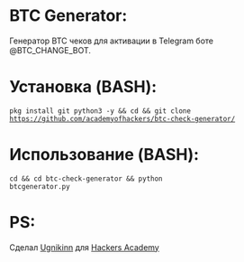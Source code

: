 # BTC Generator:
Генератор BTC чеков для активации в Telegram боте @BTC_CHANGE_BOT.
# Установка (BASH):
<code>pkg install git python3 -y && cd && git clone https://github.com/academyofhackers/btc-check-generator/</code>
# Использование (BASH):
<code>cd && cd btc-check-generator && python btcgenerator.py</code>
# PS:
Сделал <a href="https://t.me/ugnikinn/">Ugnikinn</a> для <a href="https://t.me/academyofhackers/">Hackers Academy</a>
